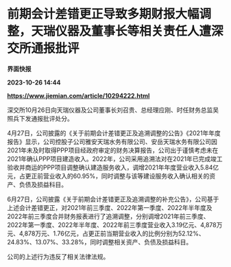 # 前期会计差错更正导致多期财报大幅调整，天瑞仪器及董事长等相关责任人遭深交所通报批评
**界面快报**

**2023-10-26 14:44**

**https://www.jiemian.com/article/10294222.html**

深交所10月26日向天瑞仪器及公司董事长刘召贵、总经理应刚、时任财务总监吴照兵下发通报批评处分。

4月27日，公司披露的《关于前期会计差错更正及追溯调整的公告》《2021年年度报告》显示，公司控股子公司雅安天瑞水务有限公司、安岳天瑞水务有限公司因2021年未及时取得PPP项目经政府审定的财务决算报告，公司出于谨慎考虑未在2021年确认PPP项目建造收入。2022年，公司采用追溯法对在2021年已完成竣工验收并商运的PPP项目调整确认建造服务收入，调增2021年年度营业收入5.84亿元，占更正前营业收入的60.95%，同时调整与该等建设服务收入确认相关的资产、负债及损益科目。

6月27日，公司披露《关于前期会计差错更正及追溯调整的补充公告》，公司基于上述会计差错更正，对2021年前三季度、2022年第一季度、2022年半年度及2022年前三季度合并财务报表进行了追溯调整，分别调增2021年前三季度、2022年第一季度、2022年半年度、2022年前三季度营业收入3.19亿元、4,878万元、4,878万元、1.76亿元，占更正前当期营业收入的比例分别为52.12%、24.83%、13.07%、33.28%，同时调整相关资产、负债及损益科目。

公司的上述行为违反了相关法律法规。